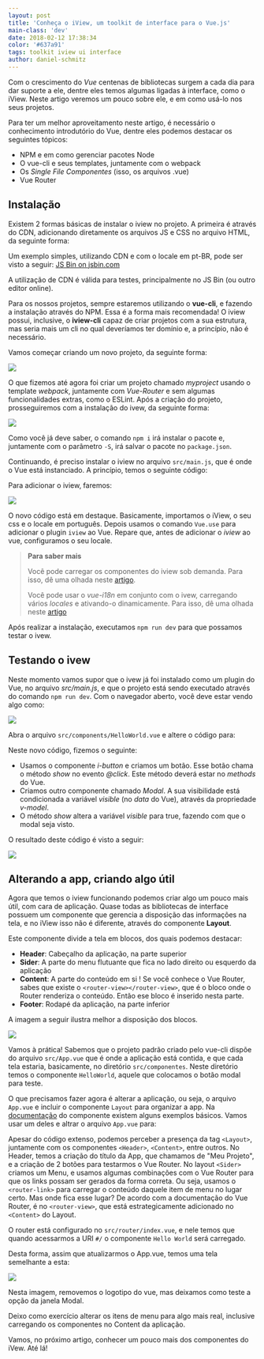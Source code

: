 ```yaml
---
layout: post
title: 'Conheça o iView, um toolkit de interface para o Vue.js'
main-class: 'dev'
date: 2018-02-12 17:38:34 
color: '#637a91'
tags: toolkit iview ui interface
author: daniel-schmitz
---
```


Com o crescimento do *Vue* centenas de bibliotecas surgem a cada dia para dar suporte a ele, dentre eles temos algumas ligadas à interface, como o iView. Neste artigo veremos um pouco sobre ele, e em como usá-lo nos seus projetos. 

Para ter um melhor aproveitamento neste artigo, é necessário o conhecimento introdutório do Vue, dentre eles podemos destacar os seguintes tópicos:

- NPM e em como gerenciar pacotes Node
- O vue-cli e seus templates, juntamente com o webpack
- Os *Single File Componentes* (isso, os arquivos .vue)
- Vue Router

## Instalação

Existem 2 formas básicas de instalar o iview no projeto. A primeira é através do CDN, adicionando diretamente os arquivos JS e CSS no arquivo HTML, da seguinte forma:

<script src="https://gist.github.com/danielschmitz/2c282ce3a492532c8fe777bc710ee068.js"></script>

Um exemplo simples, utilizando CDN e com o locale em pt-BR, pode ser visto a seguir:
<a class="jsbin-embed" href="http://jsbin.com/buwuton/embed">JS Bin on jsbin.com</a><script src="http://static.jsbin.com/js/embed.min.js?4.1.1"></script>

A utilização de CDN é válida para testes, principalmente no JS Bin (ou outro editor online). 

Para os nossos projetos, sempre estaremos utilizando o **vue-cli**, e fazendo a instalação através do NPM. Essa é a forma mais recomendada! O iview possui, inclusive, o **iview-cli** capaz de criar projetos com a sua estrutura, mas seria mais um cli no qual deveríamos ter domínio e, a princípio, não é necessário. 

Vamos começar criando um novo projeto, da seguinte forma:

![](https://i.imgur.com/W7Q6Opa.png)

O que fizemos até agora foi criar um projeto chamado *myproject* usando o template *webpack*, juntamente com *Vue-Router* e sem algumas funcionalidades extras, como o ESLint. Após a criação do projeto, prosseguiremos com a instalação do ivew, da seguinte forma:

![](https://i.imgur.com/ankyCJp.png)

Como você já deve saber, o comando `npm i` irá instalar o pacote e, juntamente com o parâmetro `-S`, irá salvar o pacote no `package.json`.

Continuando, é preciso instalar o iview no arquivo `src/main.js`, que é onde o Vue está instanciado. A princípio, temos o seguinte código:

<script src="https://gist.github.com/danielschmitz/da4e7a42e7ebb64c20ecae5f902a7458.js"></script>

Para adicionar o iview, faremos:

![](https://i.imgur.com/FsUgr3h.png)

O novo código está em destaque. Basicamente, importamos o iView, o seu css e o locale em português. Depois usamos o comando `Vue.use` para adicionar o plugin `iview` ao Vue. Repare que, antes de adicionar o *iview* ao vue, configuramos o seu locale.

> **Para saber mais**
>
> Você pode carregar os componentes do iview sob demanda. Para isso, dê uma olhada neste [artigo](https://www.iviewui.com/docs/guide/start-en#Import_on_demand).
> 
> Você pode usar o *vue-i18n* em conjunto com o ivew, carregando vários *locales* e ativando-o dinamicamente. Para isso, dê uma olhada neste [artigo](https://www.iviewui.com/docs/guide/i18n-en#Use_in_Webpack)

Após realizar a instalação, executamos `npm run dev` para que possamos testar o ivew.

## Testando o ivew 

Neste momento vamos supor que o ivew já foi instalado como um plugin do Vue, no arquivo *src/main.js*, e que o projeto está sendo executado através do comando `npm run dev`. Com o navegador aberto, você deve estar vendo algo como:

![](https://i.imgur.com/djftDLb.png)

Abra o arquivo `src/components/HelloWorld.vue` e altere o código para:

<script src="https://gist.github.com/danielschmitz/271692f4adb34d859df1bedb401c3b2c.js"></script>

Neste novo código, fizemos o seguinte:

- Usamos o componente *i-button* e criamos um botão. Esse botão chama o método *show* no evento *@click*. Este método deverá estar no *methods* do Vue.
- Criamos outro componente chamado *Modal*. A sua visibilidade está condicionada a variável *visible* (no *data* do Vue), através da propriedade *v-model*.
- O método *show* altera a variável *visible* para true, fazendo com que o modal seja visto.

O resultado deste código é visto a seguir:

![](https://i.imgur.com/Vtjs6eX.gif)

## Alterando a app, criando algo útil

Agora que temos o iview funcionando podemos criar algo um pouco mais útil, com cara de aplicação. Quase todas as bibliotecas de interface possuem um componente que gerencia a disposição das informações na tela, e no iView isso não é diferente, através do componente **Layout**.

Este componente divide a tela em blocos, dos quais podemos destacar:

- **Header**: Cabeçalho da aplicação, na parte superior
- **Sider**: A parte do menu flutuante que fica no lado direito ou esquerdo da aplicação
- **Content**: A parte do conteúdo em si ! Se você conhece o Vue Router, sabes que existe o `<router-view></router-view>`, que é o bloco onde o Router renderiza o conteúdo. Então ese bloco é inserido nesta parte.
- **Footer**: Rodapé da aplicação, na parte inferior

A imagem a seguir ilustra melhor a disposição dos blocos.

![](https://i.imgur.com/kVZvk2g.png)

Vamos à prática! Sabemos que o projeto padrão criado pelo vue-cli dispõe do arquivo `src/App.vue` que é onde a aplicação está contida, e que cada tela estaria, basicamente, no diretório `src/componentes`. Neste diretório temos o componente `HelloWorld`, aquele que colocamos o botão modal para teste. 

O que precisamos fazer agora é alterar a aplicação, ou seja, o arquivo `App.vue` e incluir o componente `Layout` para organizar a app. Na [documentação](https://www.iviewui.com/components/layout-en) do componente existem alguns exemplos básicos. Vamos usar um deles e altrar o arquivo `App.vue` para:

<script src="https://gist.github.com/danielschmitz/447ca932120f27fa2427d7bfee361579.js"></script>

Apesar do código extenso, podemos perceber a presença da tag `<Layout>`, juntamente com os componentes `<Header>`, `<Content>`, entre outros. No Header, temos a criação do título da App, que chamamos de "Meu Projeto", e a criação de 2 botões para testarmos o Vue Router. No layout `<Sider>` criamos um Menu, e usamos algumas combinações com o Vue Router para que os links possam ser gerados da forma correta. Ou seja, usamos o `<router-link>` para carregar o conteúdo daquele item de menu no lugar certo. Mas onde fica esse lugar? De acordo com a documentação do Vue Router, é no `<router-view>`, que está estrategicamente adicionado no `<Content>` do Layout.

O router está configurado no `src/router/index.vue`, e nele temos que quando acessarmos a URI `#/` o componente `Hello World` será carregado. 

Desta forma, assim que atualizarmos o App.vue, temos uma tela semelhante a esta:

![](https://i.imgur.com/3EX0IjM.png)

Nesta imagem, removemos o logotipo do vue, mas deixamos como teste a opção da janela Modal. 

Deixo como exercício alterar os itens de menu para algo mais real, inclusive carregando os componentes no Content da aplicação. 

Vamos, no próximo artigo, conhecer um pouco mais dos componentes do iVew. Até lá!





























